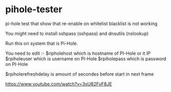 # pihole-tester
pi-hole test that show that re-enable on whitelist blacklist is not working

You might need to install sshpass (sshpass) and dnsutils (nslookup)

Run this on system that is Pi-Hole.

You need to edit :-
$ripholehost which is hostname of PI-Hole or it IP
$rpiholeuser which is username on PI-Hole
$rpiholepass which is password on PI-Hole

$rpiholerefreshdelay is amount of secondes before start in next frame

https://www.youtube.com/watch?v=3sU82FvF8JE
